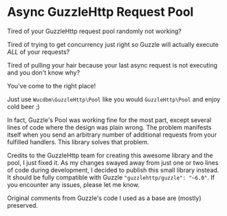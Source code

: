 # Async GuzzleHttp Request Pool

Tired of your GuzzleHttp request pool randomly not working?

Tired of trying to get concurrency just right so Guzzle will actually execute *ALL* of your requests?

Tired of pulling your hair because your last async request is not executing and you don't know why?

You've come to the right place!

Just use `Wucdbm\GuzzleHttp\Pool` like you would `GuzzleHttp\Pool` and enjoy cold beer ;)

In fact, Guzzle's Pool was working fine for the most part, except several lines of code where the design was plain wrong.
The problem manifests itself when you send an arbitrary number of additional requests from your fulfilled handlers.
This library solves that problem.

Credits to the GuzzleHttp team for creating this awesome library and the pool, I just fixed it.
As my changes swayed away from just one or two lines of code during development, I decided to publish this small library instead.
It should be fully compatible with Guzzle `"guzzlehttp/guzzle": "~6.0"`. If you encounter any issues, please let me know.

Original comments from Guzzle's code I used as a base are (mostly) preserved.